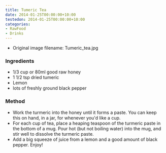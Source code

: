 ```yaml
---
title: Tumeric Tea
date: 2014-01-25T00:00:00+10:00
testedon: 2014-01-25T00:00:00+10:00
categories:
- RawFood
- Drinks
---
```







* Original image filename: Tumeric_tea.jpg



### Ingredients

* 1/3 cup or 80ml good raw honey
* 1 1/2 tsp dried tumeric
* Lemon
* lots of freshly ground black pepper

### Method

* Work the turmeric into the honey until it forms a paste. You can keep this on hand, in a jar, for whenever you'd like a cup.
* For each cup of tea, place a heaping teaspoon of the turmeric paste in the bottom of a mug. Pour hot (but not boiling water) into the mug, and stir well to dissolve the turmeric paste. 
* Add a big squeeze of juice from a lemon and a good amount of black pepper.  Enjoy!
